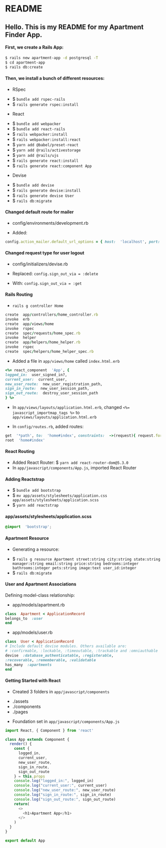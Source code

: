 
# README

  

## Hello. This is my README for my Apartment Finder App.

  

#### First, we create a Rails App:

```bash
$ rails new apartment-app -d postgresql -T
$ cd apartment-app
$ rails db:create
```

  

#### Then, we install a bunch of different resources:

  

* RSpec
- $ `bundle add rspec-rails`
- $ `rails generate rspec:install`
  
* React
- $ `bundle add webpacker`
- $ `bundle add react-rails`
- $ `rails webpacker:install`
- $ `rails webpacker:install:react`
- $ `yarn add @babel/preset-react`
- $ `yarn add @rails/activestorage`
- $ `yarn add @rails/ujs`
- $ `rails generate react:install`
- $ `rails generate react:component App`

  

* Devise
- $ `bundle add devise`
- $ `rails generate devise:install`
- $ `rails generate devise User`
- $ `rails db:migrate`

#### Changed default route for mailer
* config/environments/development.rb
- Added:
```ruby
config.action_mailer.default_url_options = { host:  'localhost', port:  3000 }
```

#### Changed request type for user logout
* config/initializers/devise.rb
- Replaced:
`config.sign_out_via = :delete`

- With:
`config.sign_out_via = :get`

#### Rails Routing

*  `rails g controller Home`
```ruby
create  app/controllers/home_controller.rb
invoke  erb
create  app/views/home
invoke  rspec
create  spec/requests/home_spec.rb
invoke  helper
create  app/helpers/home_helper.rb
invoke  rspec
create  spec/helpers/home_helper_spec.rb
```

* Added a file in `app/views/home` called `index.html.erb`
```ruby
<%= react_component  'App', {
logged_in:  user_signed_in?,
current_user:  current_user,
new_user_route:  new_user_registration_path,
sign_in_route:  new_user_session_path,
sign_out_route:  destroy_user_session_path
} %>
```

* In `app/views/layouts/application.html.erb`, changed `<%= javascript_importmap_tags %>` to `app/views/layouts/application.html.erb`

  

* In `config/routes.rb`, added routes:

```ruby
get  '*path', to:  'home#index', constraints:  ->(request){ request.format.html? }
root  'home#index'
```

  

#### React Routing
* Added React Router: $ `yarn add react-router-dom@5.3.0`
* In `app/javascript/components/App.js`, imported React Router
  

#### Adding Reactstrap
* $ `bundle add bootstrap`
* $ `mv app/assets/stylesheets/application.css app/assets/stylesheets/application.scss`
* $ `yarn add reactstrap`

  

#### app/assets/stylesheets/application.scss

```css
@import  'bootstrap';
```
#### Apartment Resource
* Generating a resource:
- $ `rails g resource Apartment street:string city:string state:string manager:string email:string price:string bedrooms:integer bathrooms:integer pets:string image:text user_id:integer`
- $ `rails db:migrate`

  

#### User and Apartment Associations
 Defining model-class relationship:

* app/models/apartment.rb
```ruby
class  Apartment < ApplicationRecord
belongs_to  :user
end
```
* app/models/user.rb
```ruby
class  User < ApplicationRecord
# Include default devise modules. Others available are:
# :confirmable, :lockable, :timeoutable, :trackable and :omniauthable
devise  :database_authenticatable, :registerable,
:recoverable, :rememberable, :validatable
has_many  :apartments
end
```
#### Getting Started with React
* Created 3 folders in `app/javascript/components`
- ./assets
- ./components
- ./pages

* Foundation set in `app/javascript/components/App.js`
```javascript
import React, { Component } from 'react'

class App extends Component {
  render() {
    const {
      logged_in,
      current_user,
      new_user_route,
      sign_in_route,
      sign_out_route
    } = this.props
    console.log("logged_in:", logged_in)
    console.log("current_user:", current_user)
    console.log("new_user_route:", new_user_route)
    console.log("sign_in_route:", sign_in_route)
    console.log("sign_out_route:", sign_out_route)
    return(
      <>
        <h1>Apartment App</h1>
      </>
    )
  }
}

export default App
```